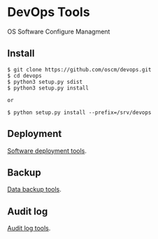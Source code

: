 DevOps Tools
====

OS Software Configure Managment

Install
-------
	$ git clone https://github.com/oscm/devops.git
	$ cd devops
	$ python3 setup.py sdist
	$ python3 setup.py install

	or 
	
	$ python setup.py install --prefix=/srv/devops
	
Deployment
----------
[Software deployment tools](https://github.com/netkiller/oscm/blob/master/doc/deployment.md).	

Backup
------
[Data backup tools](https://github.com/netkiller/oscm/blob/master/doc/backup.md).	

Audit log
------
[Audit log tools](https://github.com/netkiller/oscm/blob/master/doc/auditlog.md).
